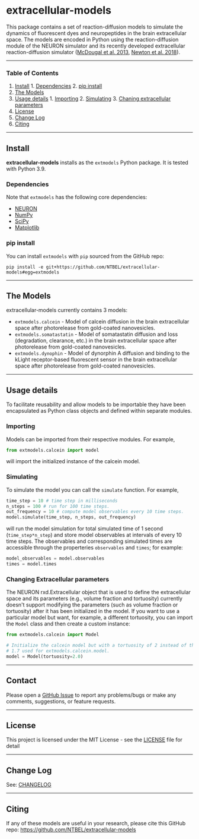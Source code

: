 # extracellular-models

This package contains a set of reaction-diffusion models to simulate the dynamics of fluorescent dyes and neuropeptides in the brain extracellular space. The models are encoded in Python using the reaction-diffusion module of the NEURON simulator and its recently developed extracellular reaction-diffusion simulator ([McDougal et al. 2013](https://doi.org/10.3389/fninf.2013.00028), [Newton et al. 2018](https://doi.org/10.3389/fninf.2018.00041)).

----

### Table of Contents

  1. [Install](#install)
    1. [Dependencies](#dependencies)
    2. [pip install](#pip-install)
  2. [The Models](#the-models)     
  3. [Usage details](#usage-details)
    1. [Importing](#importing)
    2. [Simulating](#simulating)
    3. [Chaning extracellular parameters](#changing-extracellular-parameters)       
  4. [License](#license)
  5. [Change Log](#change-log)
  6. [Citing](#citing)

----

## Install

**extracellular-models** installs as the `extmodels` Python package. It is tested with Python 3.9.

### Dependencies
Note that `extmodels` has the following core dependencies:
   * [NEURON](https://www.neuron.yale.edu/neuron)
   * [NumPy](http://www.numpy.org/)
   * [SciPy](https://www.scipy.org/)
   * [Matplotlib](https://matplotlib.org/)

### pip install
You can install `extmodels` with `pip` sourced from the GitHub repo:
```
pip install -e git+https://github.com/NTBEL/extracellular-models#egg=extmodels
```

----

## The Models
extracellular-models currently contains 3 models:
  * `extmodels.calcein` - Model of calcein diffusion in the brain extracellular space after photorelease from gold-coated nanovesicles.
  * `extmodels.somatastatin` - Model of somatastatin diffusion and loss (degradation, clearance, etc.) in the brain extracellular space after photorelease from gold-coated nanovesicles.
  * `extmodels.dynophin` - Model of dynorphin A diffusion and binding to the kLight receptor-based fluorescent sensor in the brain extracellular space after photorelease from gold-coated nanovesicles.     

----

## Usage details

To facilitate reusability and allow models to be importable they have been encapsulated as Python class objects and defined within separate modules.

### Importing
Models can be imported from their respective modules. For example,
```python
from extmodels.calcein import model
```
will import the initialized instance of the calcein model.

### Simulating
 To simulate the model you can call the `simulate` function. For example,
```python
time_step = 10 # time step in milliseconds
n_steps = 100 # run for 100 time steps.
out_frequency = 10 # compute model observables every 10 time steps.
model.simulate(time_step, n_steps, out_frequency)
```
will run the model simulation for total simulated time of 1 second (`time_step*n_step`) and store model observables at intervals of every 10 time steps. The observables and corresponding simulated times are accessible through the properteries `observables` and `times`; for example:
```python
model_observables = model.observables
times = model.times
```

### Changing Extracellular parameters
The NEURON rxd.Extracellular object that is used to define the extracellular space and its parameters (e.g., volume fraction and tortuosity) currently doesn't support modifying the parameters (such as volume fraction or tortuosity) after it has been initialized in the model. If you want to use a particular model but want, for example, a different tortuosity, you can import the `Model` class and then create a custom instance:
```python
from extmodels.calcein import Model

# Initialize the calcein model but with a tortuosity of 2 instead of the default
# 1.7 used for extmodels.calcein.model.
model = Model(tortuosity=2.0)
```

----

## Contact

Please open a [GitHub Issue](https://github.com/NTBEL/extracellular-models/issues) to
report any problems/bugs or make any comments, suggestions, or feature requests.

------

## License

This project is licensed under the MIT License - see the [LICENSE](LICENSE) file for detail

----

## Change Log

See: [CHANGELOG](CHANGELOG)

----

## Citing
If any of these models are useful in your research, please cite this GitHub repo: https://github.com/NTBEL/extracellular-models
